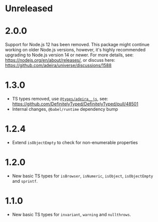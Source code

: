 # Unreleased

# 2.0.0

Support for Node.js 12 has been removed. This package might continue working on older Node.js versions, however, it's highly recommended upgrading to Node.js version 14 or newer. For more details, see: https://nodejs.org/en/about/releases/, or discuss here: https://github.com/adeira/universe/discussions/1588

# 1.3.0

- TS types removed, use [`@types/adeira__js`](https://www.npmjs.com/package/@types/adeira__js), see: https://github.com/DefinitelyTyped/DefinitelyTyped/pull/48501
- Internal changes, `@babel/runtime` dependency bump

# 1.2.4

- Extend `isObjectEmpty` to check for non-enumerable properties

# 1.2.0

- New basic TS types for `isBrowser`, `isNumeric`, `isObject`, `isObjectEmpty` and `sprintf`.

# 1.1.0

- New basic TS types for `invariant`, `warning` and `nullthrows`.

